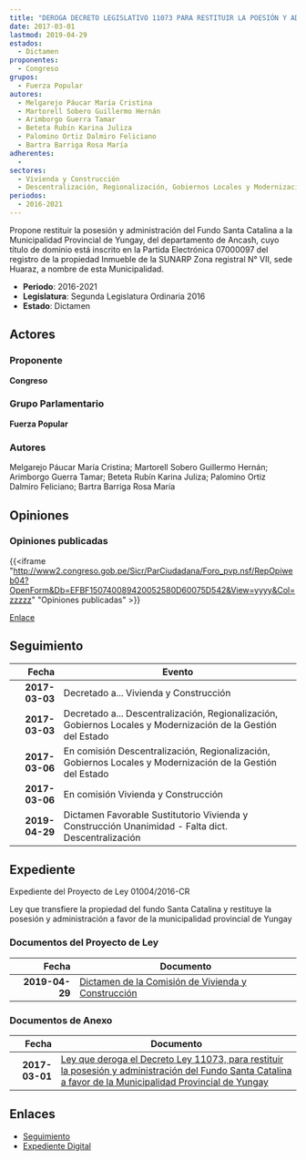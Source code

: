 ```yaml
---
title: "DEROGA DECRETO LEGISLATIVO 11073 PARA RESTITUIR LA POESIÓN Y ADMINISTRACIÓN DEL FUNDO SANTA CATALINA A FAVOR DE LA MUNICIPALIDAD PROVINCIAL DE YUNGAY"
date: 2017-03-01
lastmod: 2019-04-29
estados: 
  - Dictamen
proponentes: 
  - Congreso
grupos: 
  - Fuerza Popular
autores: 
  - Melgarejo Páucar María Cristina
  - Martorell Sobero Guillermo Hernán
  - Arimborgo Guerra Tamar
  - Beteta Rubín Karina Juliza
  - Palomino Ortiz Dalmiro Feliciano
  - Bartra Barriga Rosa María
adherentes: 
  - 
sectores: 
  - Vivienda y Construcción
  - Descentralización, Regionalización, Gobiernos Locales y Modernización de la Gestión del Estado
periodos: 
  - 2016-2021
---
```


Propone restituir la posesión y administración del Fundo Santa Catalina a la Municipalidad Provincial de Yungay, del departamento de Ancash, cuyo título de dominio está inscrito en la Partida Electrónica 07000097 del registro de la propiedad Inmueble de la SUNARP Zona registral N° VII, sede Huaraz, a nombre de esta Municipalidad.

- **Periodo**: 2016-2021
- **Legislatura**: Segunda Legislatura Ordinaria 2016
- **Estado**: Dictamen

## Actores

### Proponente

**Congreso**

### Grupo Parlamentario

**Fuerza Popular**

### Autores

Melgarejo Páucar María Cristina; Martorell Sobero Guillermo Hernán; Arimborgo Guerra Tamar; Beteta Rubín Karina Juliza; Palomino Ortiz Dalmiro Feliciano; Bartra Barriga Rosa María


## Opiniones

### Opiniones publicadas

{{<iframe "http://www2.congreso.gob.pe/Sicr/ParCiudadana/Foro_pvp.nsf/RepOpiweb04?OpenForm&Db=EFBF150740089420052580D60075D542&View=yyyy&Col=zzzzz" "Opiniones publicadas" >}}

[Enlace](http://www2.congreso.gob.pe/Sicr/ParCiudadana/Foro_pvp.nsf/RepOpiweb04?OpenForm&Db=EFBF150740089420052580D60075D542&View=yyyy&Col=zzzzz)

## Seguimiento

| Fecha | Evento |
|------:|--------|
| **2017-03-03** | Decretado a... Vivienda y Construcción|
| **2017-03-03** | Decretado a... Descentralización, Regionalización, Gobiernos Locales y Modernización de la Gestión del Estado|
| **2017-03-06** | En comisión Descentralización, Regionalización, Gobiernos Locales y Modernización de la Gestión del Estado|
| **2017-03-06** | En comisión Vivienda y Construcción|
| **2019-04-29** | Dictamen Favorable Sustitutorio Vivienda y Construcción Unanimidad - Falta dict. Descentralización|


## Expediente

Expediente del Proyecto de Ley 01004/2016-CR

Ley que transfiere la propiedad del fundo Santa Catalina y restituye la posesión y administración a favor de la municipalidad provincial de Yungay


### Documentos del Proyecto de Ley

| Fecha | Documento |
|------:|--------|
| **2019-04-29** | [Dictamen de la Comisión de Vivienda y Construcción](http://www.leyes.congreso.gob.pe/Documentos/2016_2021/Dictamenes/Proyectos_de_Ley/01004DC24MAY20190429.pdf) |

### Documentos de Anexo

| Fecha | Documento |
|------:|--------|
| **2017-03-01** | [Ley que deroga el Decreto Ley 11073, para restituir la posesión y administración del Fundo Santa Catalina a favor de la Municipalidad Provincial de Yungay](http://www.leyes.congreso.gob.pe/Documentos/2016_2021/Proyectos_de_Ley_y_de_Resoluciones_Legislativas/PL0100420170301.pdf) |

## Enlaces 

- [Seguimiento](http://www2.congreso.gob.pe/Sicr/TraDocEstProc/CLProLey2016.nsf/f7fff46988ca05b1052578e100829cc7/7bae97ff48f069c3052580d60075cd2a?OpenDocument)
- [Expediente Digital](http://www2.congreso.gob.pe/Sicr/TraDocEstProc/CLProLey2016.nsf/f7fff46988ca05b1052578e100829cc7/7bae97ff48f069c3052580d60075cd2a?OpenDocument&Click=05257FB7005EB655.eb71d0cf91d8294e05256cdf006b5706/$Body/0.1C6C)
